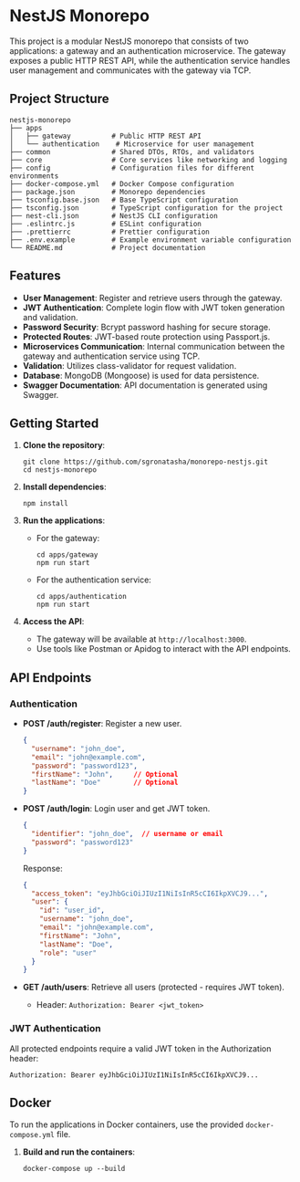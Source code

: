 # NestJS Monorepo

This project is a modular NestJS monorepo that consists of two applications: a gateway and an authentication microservice. The gateway exposes a public HTTP REST API, while the authentication service handles user management and communicates with the gateway via TCP.

## Project Structure

```
nestjs-monorepo
├── apps
│   ├── gateway          # Public HTTP REST API
│   └── authentication    # Microservice for user management
├── common               # Shared DTOs, RTOs, and validators
├── core                 # Core services like networking and logging
├── config               # Configuration files for different environments
├── docker-compose.yml   # Docker Compose configuration
├── package.json         # Monorepo dependencies
├── tsconfig.base.json   # Base TypeScript configuration
├── tsconfig.json        # TypeScript configuration for the project
├── nest-cli.json        # NestJS CLI configuration
├── .eslintrc.js         # ESLint configuration
├── .prettierrc          # Prettier configuration
├── .env.example         # Example environment variable configuration
└── README.md            # Project documentation
```

## Features

- **User Management**: Register and retrieve users through the gateway.
- **JWT Authentication**: Complete login flow with JWT token generation and validation.
- **Password Security**: Bcrypt password hashing for secure storage.
- **Protected Routes**: JWT-based route protection using Passport.js.
- **Microservices Communication**: Internal communication between the gateway and authentication service using TCP.
- **Validation**: Utilizes class-validator for request validation.
- **Database**: MongoDB (Mongoose) is used for data persistence.
- **Swagger Documentation**: API documentation is generated using Swagger.

## Getting Started

1. **Clone the repository**:
   ```
   git clone https://github.com/sgronatasha/monorepo-nestjs.git
   cd nestjs-monorepo
   ```

2. **Install dependencies**:
   ```
   npm install
   ```

3. **Run the applications**:
   - For the gateway:
     ```
     cd apps/gateway
     npm run start
     ```
   - For the authentication service:
     ```
     cd apps/authentication
     npm run start
     ```

4. **Access the API**:
   - The gateway will be available at `http://localhost:3000`.
   - Use tools like Postman or Apidog to interact with the API endpoints.

## API Endpoints

### Authentication
- **POST /auth/register**: Register a new user.
  ```json
  {
    "username": "john_doe",
    "email": "john@example.com", 
    "password": "password123",
    "firstName": "John",     // Optional
    "lastName": "Doe"        // Optional
  }
  ```

- **POST /auth/login**: Login user and get JWT token.
  ```json
  {
    "identifier": "john_doe",  // username or email
    "password": "password123"
  }
  ```
  
  Response:
  ```json
  {
    "access_token": "eyJhbGciOiJIUzI1NiIsInR5cCI6IkpXVCJ9...",
    "user": {
      "id": "user_id",
      "username": "john_doe",
      "email": "john@example.com",
      "firstName": "John",
      "lastName": "Doe",
      "role": "user"
    }
  }
  ```

- **GET /auth/users**: Retrieve all users (protected - requires JWT token).
  - Header: `Authorization: Bearer <jwt_token>`

### JWT Authentication
All protected endpoints require a valid JWT token in the Authorization header:
```
Authorization: Bearer eyJhbGciOiJIUzI1NiIsInR5cCI6IkpXVCJ9...
```

## Docker

To run the applications in Docker containers, use the provided `docker-compose.yml` file. 

1. **Build and run the containers**:
   ```
   docker-compose up --build
   ```

